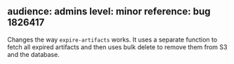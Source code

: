 audience: admins
level: minor
reference: bug 1826417
---

Changes the way `expire-artifacts` works. It uses a separate function to fetch all expired artifacts and then uses bulk delete to remove them from S3 and the database.

